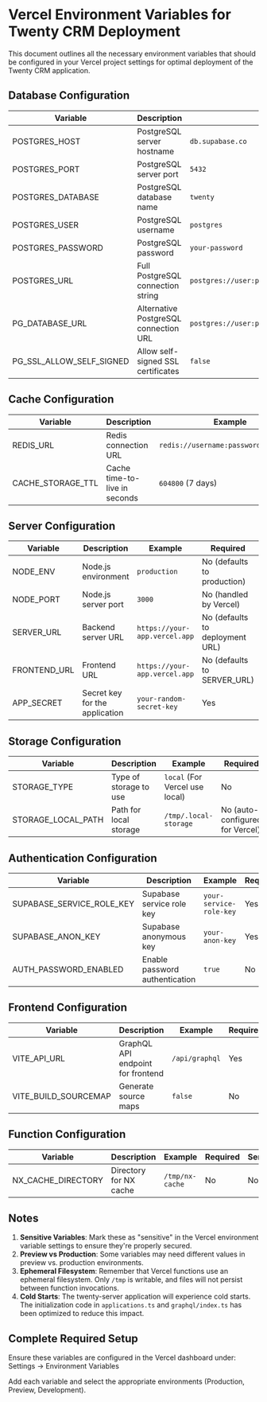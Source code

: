 # Vercel Environment Variables for Twenty CRM Deployment

This document outlines all the necessary environment variables that should be configured in your Vercel project settings for optimal deployment of the Twenty CRM application.

## Database Configuration

| Variable | Description | Example | Required | Sensitive |
|----------|-------------|---------|----------|-----------|
| POSTGRES_HOST | PostgreSQL server hostname | `db.supabase.co` | Yes | Yes |
| POSTGRES_PORT | PostgreSQL server port | `5432` | No (defaults to 5432) | No |
| POSTGRES_DATABASE | PostgreSQL database name | `twenty` | Yes | Yes |
| POSTGRES_USER | PostgreSQL username | `postgres` | Yes | Yes |
| POSTGRES_PASSWORD | PostgreSQL password | `your-password` | Yes | Yes |
| POSTGRES_URL | Full PostgreSQL connection string | `postgres://user:password@host:port/database` | Yes (if PG_DATABASE_URL not provided) | Yes |
| PG_DATABASE_URL | Alternative PostgreSQL connection URL | `postgres://user:password@host:port/database` | Yes (if individual params not provided) | Yes |
| PG_SSL_ALLOW_SELF_SIGNED | Allow self-signed SSL certificates | `false` | No | No |

## Cache Configuration

| Variable | Description | Example | Required | Sensitive |
|----------|-------------|---------|----------|-----------|
| REDIS_URL | Redis connection URL | `redis://username:password@host:port` | Yes | Yes |
| CACHE_STORAGE_TTL | Cache time-to-live in seconds | `604800` (7 days) | No | No |

## Server Configuration

| Variable | Description | Example | Required | Sensitive |
|----------|-------------|---------|----------|-----------|
| NODE_ENV | Node.js environment | `production` | No (defaults to production) | No |
| NODE_PORT | Node.js server port | `3000` | No (handled by Vercel) | No |
| SERVER_URL | Backend server URL | `https://your-app.vercel.app` | No (defaults to deployment URL) | No |
| FRONTEND_URL | Frontend URL | `https://your-app.vercel.app` | No (defaults to SERVER_URL) | No |
| APP_SECRET | Secret key for the application | `your-random-secret-key` | Yes | Yes |

## Storage Configuration

| Variable | Description | Example | Required | Sensitive |
|----------|-------------|---------|----------|-----------|
| STORAGE_TYPE | Type of storage to use | `local` (For Vercel use local) | No | No |
| STORAGE_LOCAL_PATH | Path for local storage | `/tmp/.local-storage` | No (auto-configured for Vercel) | No |

## Authentication Configuration

| Variable | Description | Example | Required | Sensitive |
|----------|-------------|---------|----------|-----------|
| SUPABASE_SERVICE_ROLE_KEY | Supabase service role key | `your-service-role-key` | Yes | Yes |
| SUPABASE_ANON_KEY | Supabase anonymous key | `your-anon-key` | Yes | Yes |
| AUTH_PASSWORD_ENABLED | Enable password authentication | `true` | No | No |

## Frontend Configuration

| Variable | Description | Example | Required | Sensitive |
|----------|-------------|---------|----------|-----------|
| VITE_API_URL | GraphQL API endpoint for frontend | `/api/graphql` | Yes | No |
| VITE_BUILD_SOURCEMAP | Generate source maps | `false` | No | No |

## Function Configuration

| Variable | Description | Example | Required | Sensitive |
|----------|-------------|---------|----------|-----------|
| NX_CACHE_DIRECTORY | Directory for NX cache | `/tmp/nx-cache` | No | No |

## Notes

1. **Sensitive Variables**: Mark these as "sensitive" in the Vercel environment variable settings to ensure they're properly secured.
2. **Preview vs Production**: Some variables may need different values in preview vs. production environments.
3. **Ephemeral Filesystem**: Remember that Vercel functions use an ephemeral filesystem. Only `/tmp` is writable, and files will not persist between function invocations.
4. **Cold Starts**: The twenty-server application will experience cold starts. The initialization code in `applications.ts` and `graphql/index.ts` has been optimized to reduce this impact.

## Complete Required Setup

Ensure these variables are configured in the Vercel dashboard under:
Settings → Environment Variables

Add each variable and select the appropriate environments (Production, Preview, Development).